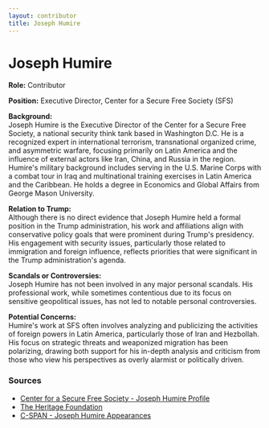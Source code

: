 ```yaml
---
layout: contributor
title: Joseph Humire
---
```


# Joseph Humire

**Role:** Contributor

**Position:** Executive Director, Center for a Secure Free Society (SFS)

**Background:**  
Joseph Humire is the Executive Director of the Center for a Secure Free Society, a national security think tank based in Washington D.C. He is a recognized expert in international terrorism, transnational organized crime, and asymmetric warfare, focusing primarily on Latin America and the influence of external actors like Iran, China, and Russia in the region. Humire's military background includes serving in the U.S. Marine Corps with a combat tour in Iraq and multinational training exercises in Latin America and the Caribbean. He holds a degree in Economics and Global Affairs from George Mason University.

**Relation to Trump:**  
Although there is no direct evidence that Joseph Humire held a formal position in the Trump administration, his work and affiliations align with conservative policy goals that were prominent during Trump's presidency. His engagement with security issues, particularly those related to immigration and foreign influence, reflects priorities that were significant in the Trump administration's agenda.

**Scandals or Controversies:**  
Joseph Humire has not been involved in any major personal scandals. His professional work, while sometimes contentious due to its focus on sensitive geopolitical issues, has not led to notable personal controversies.

**Potential Concerns:**  
Humire's work at SFS often involves analyzing and publicizing the activities of foreign powers in Latin America, particularly those of Iran and Hezbollah. His focus on strategic threats and weaponized migration has been polarizing, drawing both support for his in-depth analysis and criticism from those who view his perspectives as overly alarmist or politically driven.

### Sources
- [Center for a Secure Free Society - Joseph Humire Profile](https://www.securefreesociety.org/expert/joseph-m-humire/)
- [The Heritage Foundation](https://www.heritage.org/staff/joseph-humire)
- [C-SPAN - Joseph Humire Appearances](https://www.c-span.org/person/?josephhumire)
